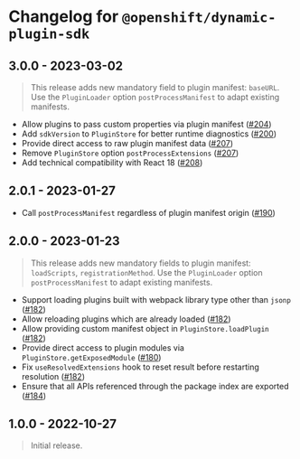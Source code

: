 # Changelog for `@openshift/dynamic-plugin-sdk`

## 3.0.0 - 2023-03-02

> This release adds new mandatory field to plugin manifest: `baseURL`.
> Use the `PluginLoader` option `postProcessManifest` to adapt existing manifests.

- Allow plugins to pass custom properties via plugin manifest ([#204])
- Add `sdkVersion` to `PluginStore` for better runtime diagnostics ([#200])
- Provide direct access to raw plugin manifest data ([#207])
- Remove `PluginStore` option `postProcessExtensions` ([#207])
- Add technical compatibility with React 18 ([#208])

## 2.0.1 - 2023-01-27

- Call `postProcessManifest` regardless of plugin manifest origin ([#190])

## 2.0.0 - 2023-01-23

> This release adds new mandatory fields to plugin manifest: `loadScripts`, `registrationMethod`.
> Use the `PluginLoader` option `postProcessManifest` to adapt existing manifests.

- Support loading plugins built with webpack library type other than `jsonp` ([#182])
- Allow reloading plugins which are already loaded ([#182])
- Allow providing custom manifest object in `PluginStore.loadPlugin` ([#182])
- Provide direct access to plugin modules via `PluginStore.getExposedModule` ([#180])
- Fix `useResolvedExtensions` hook to reset result before restarting resolution ([#182])
- Ensure that all APIs referenced through the package index are exported ([#184])

## 1.0.0 - 2022-10-27

> Initial release.

[#180]: https://github.com/openshift/dynamic-plugin-sdk/pull/180
[#182]: https://github.com/openshift/dynamic-plugin-sdk/pull/182
[#184]: https://github.com/openshift/dynamic-plugin-sdk/pull/184
[#190]: https://github.com/openshift/dynamic-plugin-sdk/pull/190
[#200]: https://github.com/openshift/dynamic-plugin-sdk/pull/200
[#204]: https://github.com/openshift/dynamic-plugin-sdk/pull/204
[#207]: https://github.com/openshift/dynamic-plugin-sdk/pull/207
[#208]: https://github.com/openshift/dynamic-plugin-sdk/pull/208
